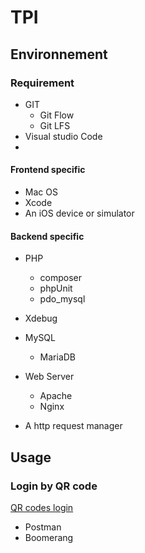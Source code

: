 # TPI

## Environnement

### Requirement

* GIT
  * Git Flow
  * Git LFS
* Visual studio Code
* 

#### Frontend specific

* Mac OS
* Xcode
* An iOS device or simulator

#### Backend specific

* PHP

  * composer
  * phpUnit
  * pdo_mysql
* Xdebug
* MySQL

  * MariaDB
* Web Server

  * Apache
  * Nginx
* A http request manager

## Usage
### Login by QR code
[QR codes login](https://github.com/CPNV-PRETPI/PERRET_JONATAN/wiki/Test-Login-System)

  * Postman
  * Boomerang

